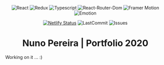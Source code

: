 <div align="center">

![React](https://img.shields.io/github/package-json/dependency-version/NunoCPNP/Portfolio-2020-WiP/react?filename=package.json)
![Redux](https://img.shields.io/github/package-json/dependency-version/NunoCPNP/Portfolio-2020-WiP/redux?filename=package.json)
![Typescript](https://img.shields.io/badge/typescript-%5E3.8.3-blue)
![React-Router-Dom](https://img.shields.io/github/package-json/dependency-version/NunoCPNP/Portfolio-2020-WiP/react-router-dom?filename=package.json)
![Framer Motion](https://img.shields.io/github/package-json/dependency-version/NunoCPNP/Portfolio-2020-WiP/framer-motion?filename=package.json)
![Emotion](https://img.shields.io/github/package-json/dependency-version/NunoCPNP/Portfolio-2020-WiP/@emotion/styled?filename=package.json&label=emotion)

</div>
<div align="center">

[![Netlify Status](https://api.netlify.com/api/v1/badges/b84727a5-382f-4c72-acb0-b4e9b358f98b/deploy-status)](https://app.netlify.com/sites/np2020/deploys)
![LastCommit](https://img.shields.io/github/last-commit/nunocpnp/Portfolio-2020-WiP)
![Issues](https://img.shields.io/github/issues/NunoCPNP/Portfolio-2020-WiP)

</div>

<h1 align="center">
  Nuno Pereira | Portfolio 2020 
</h1>

Working on it ... :)
